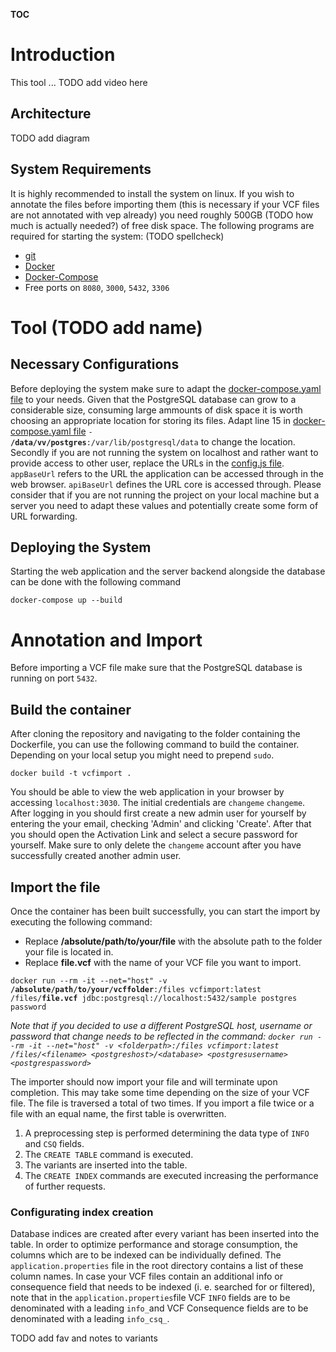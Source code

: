 __TOC__

# Introduction

This tool ...
TODO add video here

## Architecture

TODO add diagram

## System Requirements

It is highly recommended to install the system on linux. If you wish to annotate the files before importing them (this is necessary if your
VCF files are not annotated with vep already) you need roughly 500GB (TODO how much is actually needed?) of free disk space.
The following programs are required for starting the system: (TODO spellcheck)

- <a href="https://git-scm.com/book/en/v2/Getting-Started-Installing-Git" target="_blank">git</a>
- <a href="https://docs.docker.com/engine/install/" target="_blank">Docker</a>
- <a href="https://docs.docker.com/compose/install/" target="_blank">Docker-Compose</a>
- Free ports on `8080`, `3000`, `5432`, `3306`

# Tool (TODO add name)

## Necessary Configurations

Before deploying the system make sure to adapt the [docker-compose.yaml file](tool/docker-compose.yaml) to your needs.
Given that the PostgreSQL database can grow to a considerable size, consuming large ammounts of disk space it is worth
choosing an appropriate location for storing its files. Adapt line 15 in [docker-compose.yaml file](tool/docker-compose.yaml) <code>- <b>/data/vv/postgres</b>:/var/lib/postgresql/data</code> to change
the location. 
Secondly if you are not running the system on localhost and rather want to provide access to other user, replace the URLs
in the [config.js file](tool/web/src/config.js). `appBaseUrl` refers to the URL the application can be accessed through in the web browser. `apiBaseUrl` defines the URL core is accessed through. Please consider that if you are not running the project on your local machine but a server you need to adapt these values and potentially create some form of URL forwarding.

## Deploying the System

Starting the web application and the server backend alongside the database can be done with the following command
<pre><code>docker-compose up --build</code></pre>

# Annotation and Import

Before importing a VCF file make sure that the PostgreSQL database is running on port `5432`. 

## Build the container

After cloning the repository and navigating to the folder containing the Dockerfile, you can use the following command to build the container. Depending on your local setup you might need to prepend `sudo`.

<pre><code>docker build -t vcfimport .</code></pre>

You should be able to view the web application in your browser by accessing `localhost:3030`. The initial credentials are `changeme` `changeme`. After logging in you should first create a new admin user for yourself by entering the your email, checking 'Admin' and clicking 'Create'. After that you should open the Activation Link and select a secure password for yourself. Make sure to only delete the `changeme` account after you have successfully created another admin user.

## Import the file

Once the container has been built successfully, you can start the import by executing the following command:
- Replace <b>/absolute/path/to/your/file</b> with the absolute path to the folder your file is located in.
- Replace <b>file.vcf</b> with the name of your VCF file you want to import. 

<pre><code>docker run --rm -it --net="host" -v <b>/absolute/path/to/your/vcffolder</b>:/files vcfimport:latest /files/<b>file.vcf</b> jdbc:postgresql://localhost:5432/sample postgres password</code></pre>

<i>Note that if you decided to use a different PostgreSQL host, username or password that change needs to be reflected in the command:
```docker run --rm -it --net="host" -v <folderpath>:/files vcfimport:latest /files/<filename> <postgreshost>/<database> <postgresusername> <postgrespassword>```</i>

The importer should now import your file and will terminate upon completion. 
This may take some time depending on the size of your VCF file. The file is traversed a total of two times.
If you import a file twice or a file with an equal name, the first table is overwritten.
1. A preprocessing step is performed determining the data type of <code>INFO</code> and <code>CSQ</code> fields.
2. The <code>CREATE TABLE</code> command is executed.
3. The variants are inserted into the table.
4. The <code>CREATE INDEX</code> commands are executed increasing the performance of further requests.

### Configurating index creation

Database indices are created after every variant has been inserted into the table. In order to optimize performance and storage consumption, the columns which are to be indexed can be individually defined. The <code>application.properties</code> file in the root directory contains a list of these column names. In case your VCF files contain an additional info or consequence field that needs to be indexed (i. e. searched for or filtered), note that in the `application.properties`file  VCF `INFO` fields are to be denominated with a leading `info_`and VCF Consequence fields are to be denominated with a leading `info_csq_`. 

  
  
  
  TODO add fav and notes to variants
